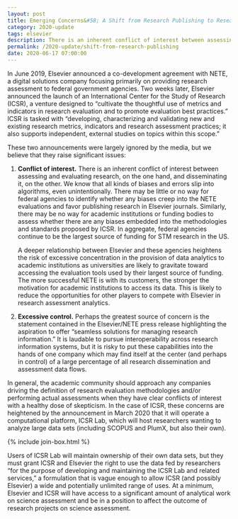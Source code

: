 ```yaml
---
layout: post
title: Emerging Concerns&#58; A Shift from Research Publishing to Research Assessment
category: 2020-update
tags: elsevier
description: There is an inherent conflict of interest between assessing and evaluating research, on the one hand, and disseminating it.
permalink: /2020-update/shift-from-research-publishing
date: 2020-06-17 07:00:00
---
```


In June 2019, Elsevier announced a co-development agreement with NETE, a digital solutions company focusing primarily on providing research assessment to federal government agencies. Two weeks later, Elsevier announced the launch of an International Center for the Study of Research (ICSR), a venture designed to “cultivate the thoughtful use of metrics and indicators in research evaluation and to promote evaluation best practices.” ICSR is tasked with “developing, characterizing and validating new and existing research metrics, indicators and research assessment practices; it also supports independent, external studies on topics within this scope.”

These two announcements were largely ignored by the media, but we believe that they raise significant issues:

1. **Conflict of interest.** There is an inherent conflict of interest between assessing and evaluating research, on the one hand, and disseminating it, on the other. We know that all kinds of biases and errors slip into algorithms, even unintentionally. There may be little or no way for federal agencies to identify whether any biases creep into the NETE evaluations and favor publishing research in Elsevier journals. Similarly, there may be no way for academic institutions or funding bodies to assess whether there are any biases embedded into the methodologies and standards proposed by ICSR. In aggregate, federal agencies continue to be the largest source of funding for STM research in the US.   

   A deeper relationship between Elsevier and these agencies heightens the risk of excessive concentration in the provision of data analytics to academic institutions as universities are likely to gravitate toward accessing the evaluation tools used by their largest source of funding. The more successful NETE is with its customers, the stronger the motivation for academic institutions to access its data. This is likely to reduce the opportunities for other players to compete with Elsevier in research assessment analytics.

2. **Excessive control.** Perhaps the greatest source of concern is the statement contained in the Elsevier/NETE press release highlighting the aspiration to offer “seamless solutions for managing research information.” It is laudable to pursue interoperability across research information systems, but it is risky to put these capabilities into the hands of one company which may find itself at the center (and perhaps in control) of a large percentage of all research dissemination and assessment data flows.

In general, the academic community should approach any companies driving the definition of research evaluation methodologies and/or performing actual assessments when they have clear conflicts of interest with a healthy dose of skepticism. In the case of ICSR, these concerns are heightened by the announcement in March 2020 that it will operate a computational platform, ICSR Lab, which will host researchers wanting to analyze large data sets (including SCOPUS and PlumX, but also their own).

{% include join-box.html %}

Users of ICSR Lab will maintain ownership of their own data sets, but they must grant ICSR and Elsevier the right to use the data fed by researchers “for the purpose of developing and maintaining the ICSR Lab and related services,” a formulation that is vague enough to allow ICSR (and possibly Elsevier) a wide and potentially unlimited range of uses. At a minimum, Elsevier and ICSR will have access to a significant amount of analytical work on science assessment and be in a position to affect the outcome of research projects on science assessment.
